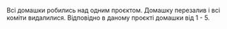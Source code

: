 Всі домашки робились над одним проєктом. Домашку перезалив і всі коміти видалилися. Відповідно в даному проєкті домашки від 1 - 5.
